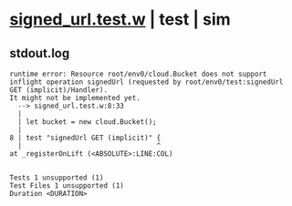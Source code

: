 # [signed_url.test.w](../../../../../../examples/tests/sdk_tests/bucket/signed_url.test.w) | test | sim

## stdout.log
```log
runtime error: Resource root/env0/cloud.Bucket does not support inflight operation signedUrl (requested by root/env0/test:signedUrl GET (implicit)/Handler).
It might not be implemented yet.
  --> signed_url.test.w:8:33
  | 
  | let bucket = new cloud.Bucket();
  | 
8 | test "signedUrl GET (implicit)" {
  |                                 ^
at _registerOnLift (<ABSOLUTE>:LINE:COL)
 
 
Tests 1 unsupported (1)
Test Files 1 unsupported (1)
Duration <DURATION>
```

